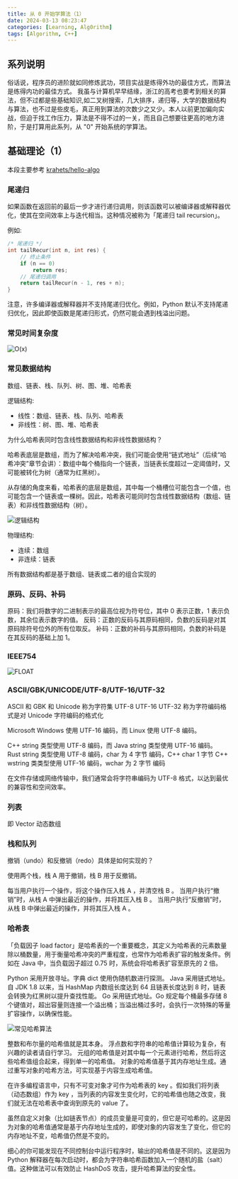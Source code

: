 ```yaml
---
title: 从 0 开始学算法（1）
date: 2024-03-13 08:23:47
categories: [Learning, Alg0rithm]
tags: [Algorithm, C++]
---
```


## 系列说明

俗话说，程序员的进阶就如同修炼武功，项目实战是练得外功的最佳方式，而算法是练得内功的最佳方式。
我虽与计算机早早结缘，浙江的高考也要考到相关的算法，但不过都是些基础知识,如二叉树搜索，几大排序，递归等，大学的数据结构与算法，也不过是些皮毛，真正用到算法的次数少之又少。本人以前更加偏向实战，但迫于找工作压力，算法是不得不过的一关，而且自己想要往更高的地方进阶，于是打算用此系列，从 "0" 开始系统的学算法。

## 基础理论（1）

本段主要参考 [krahets/hello-algo](https://github.com/krahets/hello-algo)

### 尾递归

如果函数在返回前的最后一步才进行递归调用，则该函数可以被编译器或解释器优化，使其在空间效率上与迭代相当。这种情况被称为「尾递归 tail recursion」。

例如:

```c++
/* 尾递归 */
int tailRecur(int n, int res) {
    // 终止条件
    if (n == 0)
        return res;
    // 尾递归调用
    return tailRecur(n - 1, res + n);
}
```

注意，许多编译器或解释器并不支持尾递归优化。例如，Python 默认不支持尾递归优化，因此即使函数是尾递归形式，仍然可能会遇到栈溢出问题。

### 常见时间复杂度

![O(x)](/images/alg0rithm/1.png)

### 常见数据结构

数组、链表、栈、队列、树、图、堆、哈希表

逻辑结构:

- 线性：数组、链表、栈、队列、哈希表
- 非线性：树、图、堆、哈希表

为什么哈希表同时包含线性数据结构和非线性数据结构？

哈希表底层是数组，而为了解决哈希冲突，我们可能会使用“链式地址”（后续“哈希冲突”章节会讲）：数组中每个桶指向一个链表，当链表长度超过一定阈值时，又可能被转化为树（通常为红黑树）。

从存储的角度来看，哈希表的底层是数组，其中每一个桶槽位可能包含一个值，也可能包含一个链表或一棵树。因此，哈希表可能同时包含线性数据结构（数组、链表）和非线性数据结构（树）。

![逻辑结构](/images/alg0rithm/2.png)

物理结构:

- 连续：数组
- 非连续：链表

所有数据结构都是基于数组、链表或二者的组合实现的

### 原码、反码、补码

原码：我们将数字的二进制表示的最高位视为符号位，其中 0 表示正数，1 表示负数，其余位表示数字的值。
反码：正数的反码与其原码相同，负数的反码是对其原码除符号位外的所有位取反。
补码：正数的补码与其原码相同，负数的补码是在其反码的基础上加 1。

### IEEE754

![FLOAT](/images/alg0rithm/3.png)

### ASCII/GBK/UNICODE/UTF-8/UTF-16/UTF-32

ASCII 和 GBK 和 Unicode 称为字符集
UTF-8 UTF-16 UTF-32 称为字符编码格式是对 Unicode 字符编码的格式化

Microsoft Windows 使用 UTF-16 编码，而 Linux 使用 UTF-8 编码。

C++ string 类型使用 UTF-8 编码，而 Java string 类型使用 UTF-16 编码。
Rust string 类型使用 UTF-8 编码，char 为 4 字节 编码，C++ char 1 字节
C++ wstring 类类型使用 UTF-16 编码，wchar 为 2 字节 编码

在文件存储或网络传输中，我们通常会将字符串编码为 UTF-8 格式，以达到最优的兼容性和空间效率。

### 列表

即 Vector 动态数组

### 栈和队列

撤销（undo）和反撤销（redo）具体是如何实现的？

使用两个栈，栈 A 用于撤销，栈 B 用于反撤销。

每当用户执行一个操作，将这个操作压入栈 A ，并清空栈 B 。
当用户执行“撤销”时，从栈 A 中弹出最近的操作，并将其压入栈 B 。
当用户执行“反撤销”时，从栈 B 中弹出最近的操作，并将其压入栈 A 。

### 哈希表

「负载因子 load factor」是哈希表的一个重要概念，其定义为哈希表的元素数量除以桶数量，用于衡量哈希冲突的严重程度，也常作为哈希表扩容的触发条件。例如在 Java 中，当负载因子超过 0.75 时，系统会将哈希表扩容至原先的 2 倍。

Python 采用开放寻址。字典 dict 使用伪随机数进行探测。
Java 采用链式地址。自 JDK 1.8 以来，当 HashMap 内数组长度达到 64 且链表长度达到 8 时，链表会转换为红黑树以提升查找性能。
Go 采用链式地址。Go 规定每个桶最多存储 8 个键值对，超出容量则连接一个溢出桶；当溢出桶过多时，会执行一次特殊的等量扩容操作，以确保性能。

![常见哈希算法](/images/alg0rithm/4.png)

整数和布尔量的哈希值就是其本身。
浮点数和字符串的哈希值计算较为复杂，有兴趣的读者请自行学习。
元组的哈希值是对其中每一个元素进行哈希，然后将这些哈希值组合起来，得到单一的哈希值。
对象的哈希值基于其内存地址生成。通过重写对象的哈希方法，可实现基于内容生成哈希值。

在许多编程语言中，只有不可变对象才可作为哈希表的 key 。假如我们将列表（动态数组）作为 key ，当列表的内容发生变化时，它的哈希值也随之改变，我们就无法在哈希表中查询到原先的 value 了。

虽然自定义对象（比如链表节点）的成员变量是可变的，但它是可哈希的。这是因为对象的哈希值通常是基于内存地址生成的，即使对象的内容发生了变化，但它的内存地址不变，哈希值仍然是不变的。

细心的你可能发现在不同控制台中运行程序时，输出的哈希值是不同的。这是因为 Python 解释器在每次启动时，都会为字符串哈希函数加入一个随机的盐（salt）值。这种做法可以有效防止 HashDoS 攻击，提升哈希算法的安全性。
